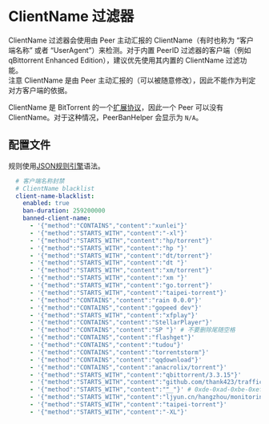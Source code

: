 # ClientName 过滤器

ClientName 过滤器会使用由 Peer 主动汇报的 ClientName（有时也称为 “客户端名称” 或者 “UserAgent”）来检测。对于内置 PeerID 过滤器的客户端（例如 qBittorrent Enhanced Edition），建议优先使用其内置的 ClientName 过滤功能。  
注意 ClientName 是由 Peer 主动汇报的（可以被随意修改），因此不能作为判定对方客户端的依据。  

ClientName 是 BitTorrent 的一个[扩展协议](https://www.bittorrent.org/beps/bep_0010.html)，因此一个 Peer 可以没有 ClientName。对于这种情况，PeerBanHelper 会显示为 `N/A`。

## 配置文件

规则使用[JSON规则引擎](../misc/json-engine.md)语法。

```yaml
  # 客户端名称封禁
  # ClientName blacklist
  client-name-blacklist:
    enabled: true
    ban-duration: 259200000
    banned-client-name:
      - '{"method":"CONTAINS","content":"xunlei"}'
      - '{"method":"STARTS_WITH","content":"-xl"}'
      - '{"method":"STARTS_WITH","content":"hp/torrent"}'
      - '{"method":"STARTS_WITH","content":"hp "}'
      - '{"method":"STARTS_WITH","content":"dt/torrent"}'
      - '{"method":"STARTS_WITH","content":"dt "}'
      - '{"method":"STARTS_WITH","content":"xm/torrent"}'
      - '{"method":"STARTS_WITH","content":"xm "}'
      - '{"method":"STARTS_WITH","content":"go.torrent"}'
      - '{"method":"STARTS_WITH","content":"taipei-torrent"}'
      - '{"method":"CONTAINS","content":"rain 0.0.0"}'
      - '{"method":"CONTAINS","content":"gopeed dev"}'
      - '{"method":"STARTS_WITH","content":"xfplay"}'
      - '{"method":"CONTAINS","content":"StellarPlayer"}'
      - '{"method":"CONTAINS","content":"SP "}' # 不要删除尾随空格
      - '{"method":"CONTAINS","content":"flashget"}'
      - '{"method":"CONTAINS","content":"tudou"}'
      - '{"method":"CONTAINS","content":"torrentstorm"}'
      - '{"method":"CONTAINS","content":"qqdownload"}'
      - '{"method":"CONTAINS","content":"anacrolix/torrent"}'
      - '{"method":"STARTS_WITH","content":"qbittorrent/3.3.15"}'
      - '{"method":"STARTS_WITH","content":"github.com/thank423/trafficconsume"}'
      - '{"method":"STARTS_WITH","content":"ޭ__"}' # 0xde-0xad-0xbe-0xef
      - '{"method":"STARTS_WITH","content":"ljyun.cn/hangzhou/monitoring"}'
      - '{"method":"STARTS_WITH","content":"taipei-torrent"}'
      - '{"method":"STARTS_WITH","content":"-XL"}'
```